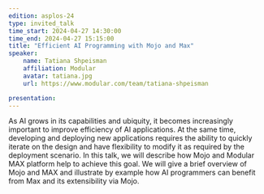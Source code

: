 ```yaml
---
edition: asplos-24
type: invited_talk
time_start: 2024-04-27 14:30:00
time_end: 2024-04-27 15:15:00
title: "Efficient AI Programming with Mojo and Max"
speaker:
    name: Tatiana Shpeisman 
    affiliation: Modular 
    avatar: tatiana.jpg  
    url: https://www.modular.com/team/tatiana-shpeisman

presentation: 
---
```

As AI grows in its capabilities and ubiquity, it becomes increasingly important to improve efficiency of AI applications. At the same time, developing and deploying new applications requires the ability to quickly iterate on the design and have flexibility to modify it as required by the deployment scenario. In this talk, we will describe how Mojo  and Modular MAX platform help to achieve this goal. We will give a brief overview of Mojo and MAX  and illustrate by example how AI programmers can benefit from Max and its extensibility via Mojo.
